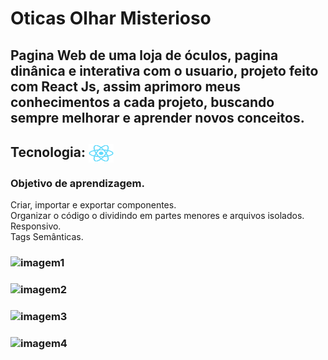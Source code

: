 # Oticas Olhar Misterioso

## Pagina Web de uma loja de óculos, pagina dinânica e interativa com o usuario, projeto feito com React Js, assim aprimoro meus conhecimentos a cada projeto, buscando sempre melhorar e aprender novos conceitos.

## Tecnologia: <img align="center" alt="React" height="30" width="40" src="https://raw.githubusercontent.com/devicons/devicon/master/icons/react/react-original.svg">

### Objetivo de aprendizagem.
 Criar, importar e exportar componentes.<br/>
 Organizar o código o dividindo em partes menores e arquivos isolados.<br/>
 Responsivo.<br/>
 Tags Semânticas.
 
 ### ![imagem1](https://github.com/Douglaslima93/oticas-olhar-misterioso/assets/121909515/55ba8b89-a4e6-467c-a75e-8d68ec360f4f)
### ![imagem2](https://github.com/Douglaslima93/oticas-olhar-misterioso/assets/121909515/ecccd3e0-88b1-44c8-bc38-f0a9c2f58fe0)
### ![imagem3](https://github.com/Douglaslima93/oticas-olhar-misterioso/assets/121909515/d208ba54-e1f0-4660-9a2f-749114e9b5e3)
### ![imagem4](https://github.com/Douglaslima93/oticas-olhar-misterioso/assets/121909515/dbae20d0-cd04-466e-b783-e94160844082)


